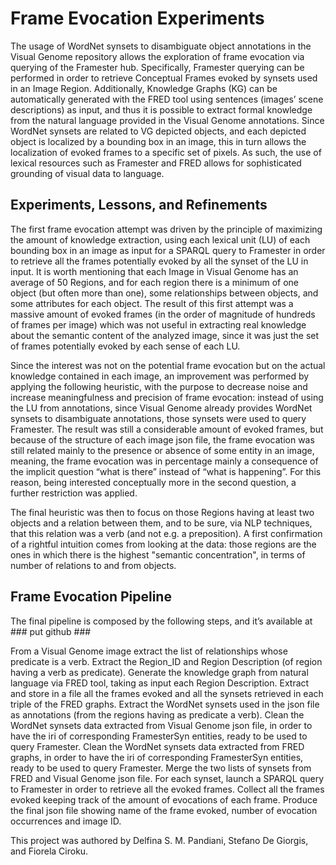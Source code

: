 # Frame Evocation Experiments

The usage of WordNet synsets to disambiguate object annotations in the Visual Genome repository allows the exploration of frame evocation via querying of the Framester hub. Specifically, Framester querying can be performed in order to retrieve Conceptual Frames evoked by synsets used in an Image Region. Additionally, Knowledge Graphs (KG) can be automatically generated with the FRED tool using sentences (images’ scene descriptions) as input, and thus it is possible to extract formal knowledge from the natural language provided in the Visual Genome annotations. Since WordNet synsets are related to VG depicted objects, and each depicted object is localized by a bounding box in an image, this in turn allows the localization of evoked frames to a specific set of pixels. As such, the use of lexical resources such as Framester and FRED allows for sophisticated grounding of visual data to language.

## Experiments, Lessons, and Refinements

The first frame evocation attempt was driven by the principle of maximizing the amount of knowledge extraction, using each lexical unit (LU) of each bounding box in an image as input for a SPARQL query to Framester in order to retrieve all the frames potentially evoked by all the synset of the LU in input. It is worth mentioning that each Image in Visual Genome has an average of 50 Regions, and for each region there is a minimum of one object (but often more than one), some relationships between objects, and some attributes for each object. The result of this first attempt was a massive amount of evoked frames (in the order of magnitude of hundreds of frames per image) which was not useful in extracting real knowledge about the semantic content of the analyzed image, since it was just the set of frames potentially evoked by each sense of each LU.

Since the interest was not on the potential frame evocation but on the actual knowledge contained in each image, an improvement was performed by applying the following heuristic, with the purpose to decrease noise and increase meaningfulness and precision of frame evocation: instead of using the LU from annotations, since Visual Genome already provides WordNet synsets to disambiguate annotations, those synsets were used to query Framester. The result was still a considerable amount of evoked frames, but because of the structure of each image json file, the frame evocation was still related mainly to the presence or absence of some entity in an image, meaning, the frame evocation was in percentage mainly a consequence of the implicit question “what is there” instead of “what is happening”. For this reason, being interested conceptually more in the second question, a further restriction was applied.

The final heuristic was then to focus on those Regions having at least two objects and a relation between them, and to be sure, via NLP techniques, that this relation was a verb (and not e.g. a preposition). A first confirmation of a rightful intuition comes from looking at the data: those regions are the ones in which there is the highest "semantic concentration", in terms of number of relations to and from objects.

## Frame Evocation Pipeline

The final pipeline is composed by the following steps, and it’s available at ### put github ###

From a Visual Genome image extract the list of relationships whose predicate is a verb.
Extract the Region_ID and Region Description (of region having a verb as predicate).
Generate the knowledge graph from natural language via FRED tool, taking as input each Region Description.
Extract and store in a file all the frames evoked and all the synsets retrieved in each triple of the FRED graphs.
Extract the WordNet synsets used in the json file as annotations (from the regions having as predicate a verb).
Clean the WordNet synsets data extracted from Visual Genome json file, in order to have the iri of corresponding FramesterSyn entities, ready to be used to query Framester.
Clean the WordNet synsets data extracted from FRED graphs, in order to have the iri of corresponding FramesterSyn entities, ready to be used to query Framester.
Merge the two lists of synsets from FRED and Visual Genome json file.
For each synset, launch a SPARQL query to Framester in order to retrieve all the evoked frames.
Collect all the frames evoked keeping track of the amount of evocations of each frame.
Produce the final json file showing name of the frame evoked, number of evocation occurrences and image ID.


This project was authored by Delfina S. M. Pandiani, Stefano De Giorgis, and Fiorela Ciroku.

